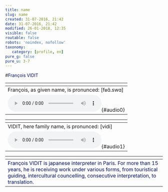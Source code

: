 ```yaml
---
title: name
slug: name
created: 31-07-2016, 21:42
date: 31-07-2016, 21:42
modified: 26-01-2018, 12:35
visible: false
routable: false
robots: 'noindex, nofollow'
taxonomy:
   category: [profile, en]
pure_g: false
pure_u: 3-7
---
```

#<span lang="fr" title="Given Name" style="color:#000e5f;letter-spacing: 0px;word-break:keep-all;">François</span> <span lang="fr" style="color:#000e5f;letter-spacing: 0px;word-break:keep-all;" title="Family Name">VIDIT</span>

| <span hidden>hidden</span> |
| -------------------------- |
| <span lang="fr" title="Prénom">François</span>, as given name, is pronunced:</span> <span title="pronunciation of given name « François »">[fʁɑ̃.swɑ]</span> |
| ![][1]{#audio0} |

| <span hidden>hidden</span> |
| -------------------------- |
| <span lang="fr" title="Nom">VIDIT</span>, here family name, is pronunced: <span title="pronunciation of family name « VIDIT »">[vidi]</span> |
| ![][2]{#audio1} |

| <span hidden>hidden</span> |
| -------------------------- |
| <span style="color:#000e5f">François VIDIT is </span> <span title="Profession" style="color:#000e5f" lang="en">japanese interpreter<span style="color:#000e5f"> in </span></span><span style="color:#000e5f" lang="fr">Paris</span><span style="color:#000e5f">. For more than 15 years, he is receiving work under various forms, from touristical guiding, intercultural councelling, consecutive interpretation, to translation.</span> |

[1]: ./Francois.mp3 "audio pronunciation of given name « François »"
[2]: ./VIDIT.mp3 "audio pronunciation of family name « VIDIT »"